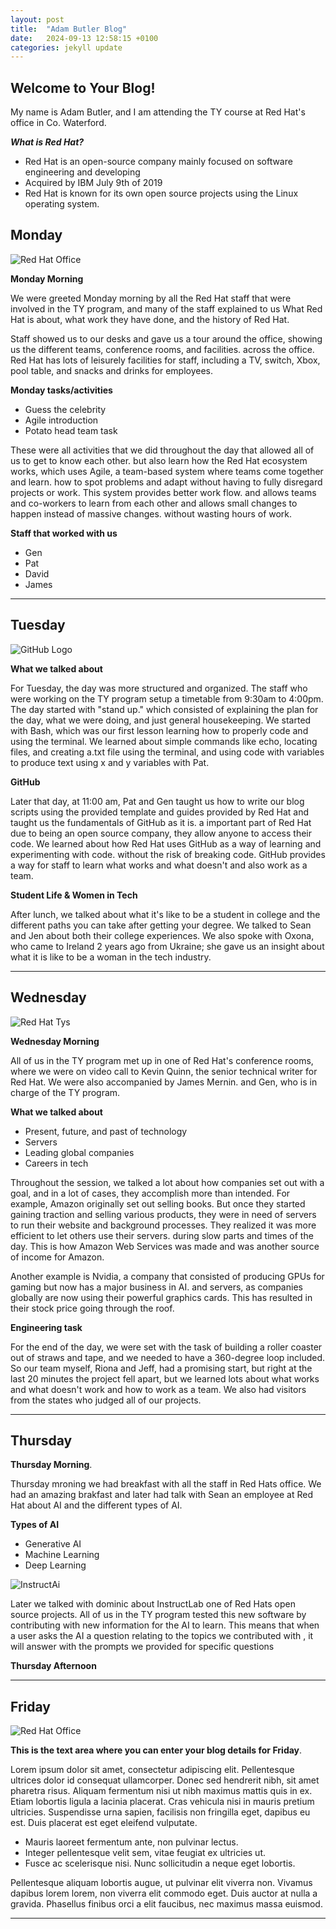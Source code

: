 ```yaml
---
layout: post
title:  "Adam Butler Blog"
date:   2024-09-13 12:58:15 +0100
categories: jekyll update
---
```


## Welcome to Your Blog!
My name is Adam Butler, and I am attending the TY course at Red Hat's office in Co. Waterford.

**_What is Red Hat?_**
* Red Hat is an open-source company mainly focused on software engineering and developing
* Acquired by IBM July 9th of 2019
* Red Hat is known for its own open source projects using the Linux operating system.


## Monday
![Red Hat Office](https://ctsgroup.ie/images/made/images/uploads/clients/IMG_0606_960_550_s_c1.JPG "Red Hat Waterford")

**Monday Morning**

We were greeted Monday morning by all the Red Hat staff that were involved in the TY program, and many of the staff explained to us
What Red Hat is about, what work they have done, and the history of Red Hat.

Staff showed us to our desks and gave us a tour around the office, showing us the different teams, conference rooms, and facilities.
across the office. Red Hat has lots of leisurely facilities for staff, including a TV, switch, Xbox, pool table, and snacks and drinks for employees. 

**Monday tasks/activities**

* Guess the celebrity
* Agile introduction
* Potato head team task

These were all activities that we did throughout the day that allowed all of us to get to know each other.
but also learn how the Red Hat ecosystem works, which uses Agile, a team-based system where teams come together and learn.
how to spot problems and adapt without having to fully disregard projects or work. This system provides better work flow.
and allows teams and co-workers to learn from each other and allows small changes to happen instead of massive changes.
without wasting hours of work.

**Staff that worked with us**
* Gen 
* Pat
* David 
* James

---
## Tuesday
![GitHub Logo](https://www.lffl.org/wp-content/uploads/2018/06/github.jpeg)

**What we talked about**

For Tuesday, the day was more structured and organized. The staff who were working on the TY program setup a timetable from 9:30am to 4:00pm. The day started with "stand up."
which consisted of explaining the plan for the day, what we were doing, and just general housekeeping. We started with Bash, which was our first lesson learning how to properly code and using the terminal.
We learned about simple commands like echo, locating files, and creating a.txt file using the terminal, and using code with variables to produce text using x and y variables with Pat.

**GitHub**

Later that day, at 11:00 am, Pat and Gen taught us how to write our blog scripts using the provided template and guides provided by Red Hat and taught us the fundamentals of GitHub as it is.
a important part of Red Hat due to being an open source company, they allow anyone to access their code. We learned about how Red Hat uses GitHub as a way of learning and experimenting with code.
without the risk of breaking code. GitHub provides a way for staff to learn what works and what doesn't and also work as a team.

**Student Life & Women in Tech**

After lunch, we talked about what it's like to be a student in college and the different paths you can take after getting your degree. We talked to Sean and Jen about both their college experiences.
We also spoke with Oxona, who came to Ireland 2 years ago from Ukraine; she gave us an insight about what it is like to be a woman in the tech industry.



---
## Wednesday
![Red Hat Tys](https://www.adrianseglobal.com/assets/p1_i4.png)



**Wednesday Morning**

All of us in the TY program met up in one of Red Hat's conference rooms, where we were on video call to Kevin Quinn, the senior technical writer for Red Hat. We were also accompanied by James Mernin. and Gen, who is in charge of the TY program.

**What we talked about**

* Present, future, and past of technology
* Servers
* Leading global companies
* Careers in tech

Throughout the session, we talked a lot about how companies set out with a goal, and in a lot of cases, they accomplish more than intended. For example, Amazon originally set out selling books. But once they started gaining traction and selling various products, they were in need of servers to run their website and background processes. They realized it was more efficient to let others use their servers. during slow parts and times of the day. This is how Amazon Web Services was made and was another source of income for Amazon.

Another example is Nvidia, a company that consisted of producing GPUs for gaming but now has a major business in AI. and servers, as companies globally are now using their powerful graphics cards. This has resulted in their stock price going through the roof.

**Engineering task**

For the end of the day, we were set with the task of building a roller coaster out of straws and tape, and we needed to have a 360-degree loop included. So our team myself, Riona and Jeff, had a promising start, but right at the last 20 minutes the project fell apart, but we learned lots about what works and what doesn't work and how to work as a team. We also had visitors from the states who judged all of our projects.


---
## Thursday

**Thursday Morning**.

Thursday mroning we had breakfast with all the staff in Red Hats office. We had an amazing brakfast and later had talk with Sean an employee at Red Hat 
about AI and the different types of AI.

**Types of AI**
* Generative AI
* Machine Learning
* Deep Learning

![InstructAi](https://i0.wp.com/livingopensource.org/wp-content/uploads/2024/05/instructlab-banner-1.png?fit=480%2C252&ssl=1)

Later we talked with dominic about InstructLab one of Red Hats open source projects. All of us in the TY program tested this new software by contributing with new information for the AI to learn. This means that when a user asks the AI a question relating to the topics we contributed with , it will answer with the prompts we provided for specific questions

**Thursday Afternoon**



---
## Friday
![Red Hat Office](https://github.blog/wp-content/uploads/2023/10/Collaboration-DarkMode-2.png?resize=1200%2C630 "Github")

**This is the text area where you can enter your blog details for Friday**.

Lorem ipsum dolor sit amet, consectetur adipiscing elit. Pellentesque ultrices dolor id consequat ullamcorper. Donec sed hendrerit nibh, sit amet pharetra risus. Aliquam fermentum nisi ut nibh maximus mattis quis in ex. Etiam lobortis ligula a lacinia placerat. Cras vehicula nisi in mauris pretium ultricies. Suspendisse urna sapien, facilisis non fringilla eget, dapibus eu est. Duis placerat est eget eleifend vulputate. 

* Mauris laoreet fermentum ante, non pulvinar lectus. 
* Integer pellentesque velit sem, vitae feugiat ex ultricies ut. 
* Fusce ac scelerisque nisi. Nunc sollicitudin a neque eget lobortis. 

Pellentesque aliquam lobortis augue, ut pulvinar elit viverra non. Vivamus dapibus lorem lorem, non viverra elit commodo eget. Duis auctor at nulla a gravida. Phasellus finibus orci a elit faucibus, nec maximus massa euismod.

---

